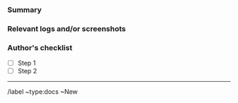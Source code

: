 ### Summary

<!--- Summarize the encountered concisely --->

### Relevant logs and/or screenshots

<!---
(Paste any relevant logs - please use code blocks (```) to format console output,
logs, and code as it's tough to read otherwise.)
--->

### Author's checklist

- [ ] Step 1
- [ ] Step 2

--------------------------------------------------------------------------------

<!---
Service information
--->

/label ~type:docs ~New
<!-- /cc @project-manager -->
<!-- /assign @qa-tester -->
